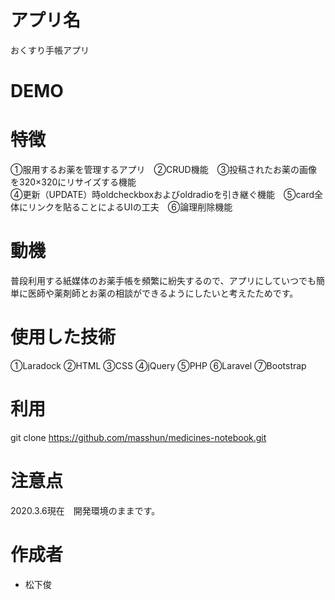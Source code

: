 # アプリ名
おくすり手帳アプリ

# DEMO


# 特徴

①服用するお薬を管理するアプリ　②CRUD機能　③投稿されたお薬の画像を320×320にリサイズする機能<br />
④更新（UPDATE）時oldcheckboxおよびoldradioを引き継ぐ機能　⑤card全体にリンクを貼ることによるUIの工夫　⑥論理削除機能

# 動機
普段利用する紙媒体のお薬手帳を頻繁に紛失するので、アプリにしていつでも簡単に医師や薬剤師とお薬の相談ができるようにしたいと考えたためです。

# 使用した技術
①Laradock
②HTML
③CSS
④jQuery
⑤PHP
⑥Laravel
⑦Bootstrap

# 利用

git clone https://github.com/masshun/medicines-notebook.git

# 注意点
2020.3.6現在　開発環境のままです。

# 作成者

* 松下俊

